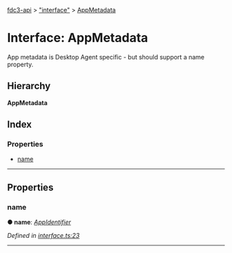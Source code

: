 [fdc3-api](../README.md) > ["interface"](../modules/_interface_.md) > [AppMetadata](../interfaces/_interface_.appmetadata.md)

# Interface: AppMetadata

App metadata is Desktop Agent specific - but should support a name property.

## Hierarchy

**AppMetadata**

## Index

### Properties

* [name](_interface_.appmetadata.md#name)

---

## Properties

<a id="name"></a>

###  name

**● name**: *[AppIdentifier](../modules/_interface_.md#appidentifier)*

*Defined in [interface.ts:23](https://github.com/nkolba/API/blob/72dc74a/src/interface.ts#L23)*

___


